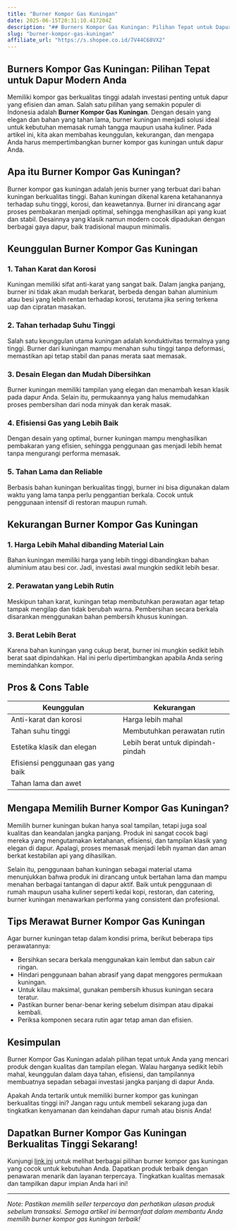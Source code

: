 ```yaml
---
title: "Burner Kompor Gas Kuningan"
date: 2025-06-15T20:31:10.417204Z
description: "## Burners Kompor Gas Kuningan: Pilihan Tepat untuk Dapur Modern Anda..."
slug: "burner-kompor-gas-kuningan"
affiliate_url: "https://s.shopee.co.id/7V44C68VX2"
---
```

## Burners Kompor Gas Kuningan: Pilihan Tepat untuk Dapur Modern Anda

Memiliki kompor gas berkualitas tinggi adalah investasi penting untuk dapur yang efisien dan aman. Salah satu pilihan yang semakin populer di Indonesia adalah **Burner Kompor Gas Kuningan**. Dengan desain yang elegan dan bahan yang tahan lama, burner kuningan menjadi solusi ideal untuk kebutuhan memasak rumah tangga maupun usaha kuliner. Pada artikel ini, kita akan membahas keunggulan, kekurangan, dan mengapa Anda harus mempertimbangkan burner kompor gas kuningan untuk dapur Anda.

## Apa itu Burner Kompor Gas Kuningan?

Burner kompor gas kuningan adalah jenis burner yang terbuat dari bahan kuningan berkualitas tinggi. Bahan kuningan dikenal karena ketahanannya terhadap suhu tinggi, korosi, dan keawetannya. Burner ini dirancang agar proses pembakaran menjadi optimal, sehingga menghasilkan api yang kuat dan stabil. Desainnya yang klasik namun modern cocok dipadukan dengan berbagai gaya dapur, baik tradisional maupun minimalis.

## Keunggulan Burner Kompor Gas Kuningan

### 1. Tahan Karat dan Korosi

Kuningan memiliki sifat anti-karat yang sangat baik. Dalam jangka panjang, burner ini tidak akan mudah berkarat, berbeda dengan bahan aluminium atau besi yang lebih rentan terhadap korosi, terutama jika sering terkena uap dan cipratan masakan.

### 2. Tahan terhadap Suhu Tinggi

Salah satu keunggulan utama kuningan adalah konduktivitas termalnya yang tinggi. Burner dari kuningan mampu menahan suhu tinggi tanpa deformasi, memastikan api tetap stabil dan panas merata saat memasak.

### 3. Desain Elegan dan Mudah Dibersihkan

Burner kuningan memiliki tampilan yang elegan dan menambah kesan klasik pada dapur Anda. Selain itu, permukaannya yang halus memudahkan proses pembersihan dari noda minyak dan kerak masak.

### 4. Efisiensi Gas yang Lebih Baik

Dengan desain yang optimal, burner kuningan mampu menghasilkan pembakaran yang efisien, sehingga penggunaan gas menjadi lebih hemat tanpa mengurangi performa memasak.

### 5. Tahan Lama dan Reliable

Berbasis bahan kuningan berkualitas tinggi, burner ini bisa digunakan dalam waktu yang lama tanpa perlu penggantian berkala. Cocok untuk penggunaan intensif di restoran maupun rumah.

## Kekurangan Burner Kompor Gas Kuningan

### 1. Harga Lebih Mahal dibanding Material Lain

Bahan kuningan memiliki harga yang lebih tinggi dibandingkan bahan aluminium atau besi cor. Jadi, investasi awal mungkin sedikit lebih besar.

### 2. Perawatan yang Lebih Rutin

Meskipun tahan karat, kuningan tetap membutuhkan perawatan agar tetap tampak mengilap dan tidak berubah warna. Pembersihan secara berkala disarankan menggunakan bahan pembersih khusus kuningan.

### 3. Berat Lebih Berat

Karena bahan kuningan yang cukup berat, burner ini mungkin sedikit lebih berat saat dipindahkan. Hal ini perlu dipertimbangkan apabila Anda sering memindahkan kompor.

## Pros & Cons Table

| Keunggulan                                         | Kekurangan                        |
|-----------------------------------------------------|----------------------------------|
| Anti-karat dan korosi                               | Harga lebih mahal               |
| Tahan suhu tinggi                                   | Membutuhkan perawatan rutin    |
| Estetika klasik dan elegan                         | Lebih berat untuk dipindah-pindah |
| Efisiensi penggunaan gas yang baik                  |                                 |
| Tahan lama dan awet                                |                                 |

## Mengapa Memilih Burner Kompor Gas Kuningan?

Memilih burner kuningan bukan hanya soal tampilan, tetapi juga soal kualitas dan keandalan jangka panjang. Produk ini sangat cocok bagi mereka yang mengutamakan ketahanan, efisiensi, dan tampilan klasik yang elegan di dapur. Apalagi, proses memasak menjadi lebih nyaman dan aman berkat kestabilan api yang dihasilkan.

Selain itu, penggunaan bahan kuningan sebagai material utama menunjukkan bahwa produk ini dirancang untuk bertahan lama dan mampu menahan berbagai tantangan di dapur aktif. Baik untuk penggunaan di rumah maupun usaha kuliner seperti kedai kopi, restoran, dan catering, burner kuningan menawarkan performa yang consistent dan profesional.

## Tips Merawat Burner Kompor Gas Kuningan

Agar burner kuningan tetap dalam kondisi prima, berikut beberapa tips perawatannya:

- Bersihkan secara berkala menggunakan kain lembut dan sabun cair ringan.
- Hindari penggunaan bahan abrasif yang dapat menggores permukaan kuningan.
- Untuk kilau maksimal, gunakan pembersih khusus kuningan secara teratur.
- Pastikan burner benar-benar kering sebelum disimpan atau dipakai kembali.
- Periksa komponen secara rutin agar tetap aman dan efisien.

## Kesimpulan

Burner Kompor Gas Kuningan adalah pilihan tepat untuk Anda yang mencari produk dengan kualitas dan tampilan elegan. Walau harganya sedikit lebih mahal, keunggulan dalam daya tahan, efisiensi, dan tampilannya membuatnya sepadan sebagai investasi jangka panjang di dapur Anda.

Apakah Anda tertarik untuk memiliki burner kompor gas kuningan berkualitas tinggi ini? Jangan ragu untuk membeli sekarang juga dan tingkatkan kenyamanan dan keindahan dapur rumah atau bisnis Anda!

## Dapatkan Burner Kompor Gas Kuningan Berkualitas Tinggi Sekarang!

Kunjungi [link ini](https://s.shopee.co.id/7V44C68VX2) untuk melihat berbagai pilihan burner kompor gas kuningan yang cocok untuk kebutuhan Anda. Dapatkan produk terbaik dengan penawaran menarik dan layanan terpercaya. Tingkatkan kualitas memasak dan tampilkan dapur impian Anda hari ini!

---

*Note: Pastikan memilih seller terpercaya dan perhatikan ulasan produk sebelum transaksi. Semoga artikel ini bermanfaat dalam membantu Anda memilih burner kompor gas kuningan terbaik!*